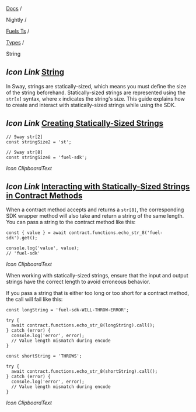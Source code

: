 [Docs](https://docs.fuel.network/) /

Nightly  /

[Fuels Ts](https://docs.fuel.network/docs/nightly/fuels-ts/) /

[Types](https://docs.fuel.network/docs/nightly/fuels-ts/types/) /

String

## _Icon Link_ [String](https://docs.fuel.network/docs/nightly/fuels-ts/types/string/\#string)

In Sway, strings are statically-sized, which means you must define the size of the string beforehand. Statically-sized strings are represented using the `str[x]` syntax, where `x` indicates the string's size.
This guide explains how to create and interact with statically-sized strings while using the SDK.

## _Icon Link_ [Creating Statically-Sized Strings](https://docs.fuel.network/docs/nightly/fuels-ts/types/string/\#creating-statically-sized-strings)

```fuel_Box fuel_Box-idXKMmm-css
// Sway str[2]
const stringSize2 = 'st';

// Sway str[8]
const stringSize8 = 'fuel-sdk';
```

_Icon ClipboardText_

## _Icon Link_ [Interacting with Statically-Sized Strings in Contract Methods](https://docs.fuel.network/docs/nightly/fuels-ts/types/string/\#interacting-with-statically-sized-strings-in-contract-methods)

When a contract method accepts and returns a `str[8]`, the corresponding SDK wrapper method will also take and return a string of the same length. You can pass a string to the contract method like this:

```fuel_Box fuel_Box-idXKMmm-css
const { value } = await contract.functions.echo_str_8('fuel-sdk').get();

console.log('value', value);
// 'fuel-sdk'
```

_Icon ClipboardText_

When working with statically-sized strings, ensure that the input and output strings have the correct length to avoid erroneous behavior.

If you pass a string that is either too long or too short for a contract method, the call will fail like this:

```fuel_Box fuel_Box-idXKMmm-css
const longString = 'fuel-sdk-WILL-THROW-ERROR';

try {
  await contract.functions.echo_str_8(longString).call();
} catch (error) {
  console.log('error', error);
  // Value length mismatch during encode
}

const shortString = 'THROWS';

try {
  await contract.functions.echo_str_8(shortString).call();
} catch (error) {
  console.log('error', error);
  // Value length mismatch during encode
}
```

_Icon ClipboardText_
